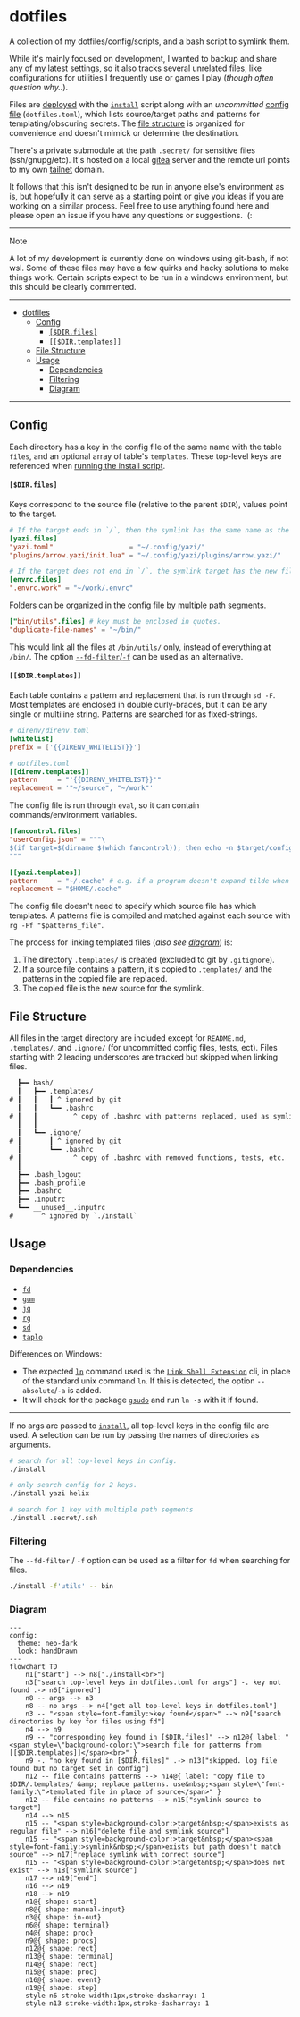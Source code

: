 # dotfiles

A collection of my dotfiles/config/scripts, and a bash script to symlink them.

While it's mainly focused on development, I wanted to backup and share any of my latest settings, so it also tracks several unrelated files, like configurations for utilities I frequently use or games I play (_though often question why.._).

Files are [deployed](#usage) with the [`install`](install) script along with an _uncommitted_ [config file](#config) (`dotfiles.toml`), which lists source/target paths and patterns for templating/obscuring secrets. The [file structure](#file-structure) is organized for convenience and doesn't mimick or determine the destination.

There's a private submodule at the path `.secret/` for sensitive files (ssh/gnupg/etc). It's hosted on a local [gitea](https://about.gitea.com/) server and the remote url points to my own [tailnet](https://tailscale.com/kb/1136/tailnet) domain.

It follows that this isn't designed to be run in anyone else's environment as is, but hopefully it can serve as a starting point or give you ideas if you are working on a similar process. Feel free to use anything found here and please open an issue if you have any questions or suggestions. &nbsp;(:

---

> [!NOTE]
> A lot of my development is currently done on windows using git-bash, if not wsl. Some of these files may have a few quirks and hacky solutions to make things work. Certain scripts expect to be run in a windows environment, but this should be clearly commented.

---

- [dotfiles](#dotfiles)
  - [Config](#config)
    - [`[$DIR.files]`](#dirfiles)
    - [`[[$DIR.templates]]`](#dirtemplates)
  - [File Structure](#file-structure)
  - [Usage](#usage)
    - [Dependencies](#dependencies)
    - [Filtering](#filtering)
    - [Diagram](#diagram)

---

## Config

Each directory has a key in the config file of the same name with the table `files`, and an optional array of table's `templates`. These top-level keys are referenced when [running the install script](#usage).

<!-- markdownlint-disable MD001 -->

#### `[$DIR.files]`

Keys correspond to the source file (relative to the parent `$DIR`), values point to the target.

```toml
# If the target ends in `/`, then the symlink has the same name as the source file.
[yazi.files]
"yazi.toml"                   = "~/.config/yazi/"
"plugins/arrow.yazi/init.lua" = "~/.config/yazi/plugins/arrow.yazi/"

# If the target does not end in `/`, the symlink target has the new file name.
[envrc.files]
".envrc.work" = "~/work/.envrc"
```

Folders can be organized in the config file by multiple path segments.

```toml
["bin/utils".files] # key must be enclosed in quotes.
"duplicate-file-names" = "~/bin/"
```

This would link all the files at `/bin/utils/` only, instead of everything at `/bin/`. The option [`--fd-filter`/`-f`](#filtering) can be used as an alternative.

#### `[[$DIR.templates]]`

Each table contains a pattern and replacement that is run through `sd -F`. Most templates are enclosed in double curly-braces, but it can be any single or multiline string. Patterns are searched for as fixed-strings.

```toml
# direnv/direnv.toml
[whitelist]
prefix = ['{{DIRENV_WHITELIST}}']
```

```toml
# dotfiles.toml
[[direnv.templates]]
pattern     = "'{{DIRENV_WHITELIST}}'"
replacement = '"~/source", "~/work"'
```

The config file is run through `eval`, so it can contain commands/environment variables.

```toml
[fancontrol.files]
"userConfig.json" = """\
$(if target=$(dirname $(which fancontrol)); then echo -n $target/configurations; else echo '/c/program files/fancontrol/configurations'; fi)/\
"""

[[yazi.templates]]
pattern     = "~/.cache" # e.g. if a program doesn't expand tilde when reading it's config file
replacement = "$HOME/.cache"
```

The config file doesn't need to specify which source file has which templates. A patterns file is compiled and matched against each source with `rg -Ff "$patterns_file"`.

The process for linking templated files (_also see [diagram](#diagram)_) is:

  1. The directory `.templates/` is created (excluded to git by `.gitignore`).
  2. If a source file contains a pattern, it's copied to `.templates/` and the patterns in the copied file are replaced.
  3. The copied file is the new source for the symlink.

## File Structure

All files in the target directory are included except for `README.md`, `.templates/`, and `.ignore/` (for uncommitted config files, tests, ect). Files starting with 2 leading underscores are tracked but skipped when linking files.

```diff
  ┣━━ bash/
  ┃   ┣━━ .templates/
# ┃   ┃   ┃ ^ ignored by git
  ┃   ┃   ┗━━ .bashrc
# ┃   ┃         ^ copy of .bashrc with patterns replaced, used as symlink source instead of original file.
  ┃   ┃
  ┃   ┗━━ .ignore/
# ┃       ┃ ^ ignored by git
  ┃       ┗━━ .bashrc
# ┃             ^ copy of .bashrc with removed functions, tests, etc.
  ┃
  ┣━━ .bash_logout
  ┣━━ .bash_profile
  ┣━━ .bashrc
  ┣━━ .inputrc
  ┗━━ __unused__.inputrc
#       ^ ignored by `./install`
```

## Usage

### Dependencies

- [`fd`](https://github.com/sharkdp/fd)
- [`gum`](https://github.com/charmbracelet/gum)
- [`jq`](https://github.com/jqlang/jq)
- [`rg`](https://github.com/BurntSushi/ripgrep)
- [`sd`](https://github.com/chmln/sd)
- [`taplo`](https://github.com/tamasfe/taplo)

Differences on Windows:

- The expected [`ln`](https://schinagl.priv.at/nt/ln/ln.html) command used is the [`Link Shell Extension`](https://schinagl.priv.at/nt/hardlinkshellext/linkshellextension.html) cli, in place of the standard unix command `ln`. If this is detected, the option `--absolute`/`-a` is added.
- It will check for the package [`gsudo`](https://github.com/gerardog/gsudo) and run `ln -s` with it if found.

---

If no args are passed to [`install`](install), all top-level keys in the config file are used. A selection can be run by passing the names of directories as arguments.

```bash
# search for all top-level keys in config.
./install

# only search config for 2 keys.
./install yazi helix

# search for 1 key with multiple path segments
./install .secret/.ssh
```

### Filtering

The `--fd-filter` / `-f` option can be used as a filter for `fd` when searching for files.

```bash
./install -f'utils' -- bin
```

### Diagram

```mermaid
---
config:
  theme: neo-dark
  look: handDrawn
---
flowchart TD
    n1["start"] --> n8["./install<br>"]
    n3["search top-level keys in dotfiles.toml for args"] -. key not found .-> n6["ignored"]
    n8 -- args --> n3
    n8 -- no args --> n4["get all top-level keys in dotfiles.toml"]
    n3 -- "<span style=font-family:>key found</span>" --> n9["search directories by key for files using fd"]
    n4 --> n9
    n9 -- "corresponding key found in [$DIR.files]" --> n12@{ label: "<span style=\"background-color:\">search file for patterns from [[$DIR.templates]]</span><br>" }
    n9 -. "no key found in [$DIR.files]" .-> n13["skipped. log file found but no target set in config"]
    n12 -- file contains patterns --> n14@{ label: "copy file to $DIR/.templates/ &amp; replace patterns. use&nbsp;<span style=\"font-family:\">templated file in place of source</span>" }
    n12 -- file contains no patterns --> n15["symlink source to target"]
    n14 --> n15
    n15 -- "<span style=background-color:>target&nbsp;</span>exists as regular file" --> n16["delete file and symlink source"]
    n15 -- "<span style=background-color:>target&nbsp;</span><span style=font-family:>symlink&nbsp;</span>exists but path doesn't match source" --> n17["replace symlink with correct source"]
    n15 -- "<span style=background-color:>target&nbsp;</span>does not exist" --> n18["symlink source"]
    n17 --> n19["end"]
    n16 --> n19
    n18 --> n19
    n1@{ shape: start}
    n8@{ shape: manual-input}
    n3@{ shape: in-out}
    n6@{ shape: terminal}
    n4@{ shape: proc}
    n9@{ shape: procs}
    n12@{ shape: rect}
    n13@{ shape: terminal}
    n14@{ shape: rect}
    n15@{ shape: proc}
    n16@{ shape: event}
    n19@{ shape: stop}
    style n6 stroke-width:1px,stroke-dasharray: 1
    style n13 stroke-width:1px,stroke-dasharray: 1
```
